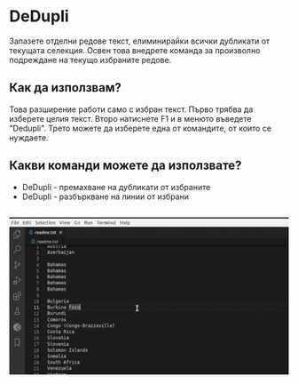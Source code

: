 # DeDupli

Запазете отделни редове текст, елиминирайки всички дубликати от текущата селекция. Освен това внедрете команда за произволно подреждане на текущо избраните редове.

## Как да използвам?

Това разширение работи само с избран текст. Първо трябва да изберете целия текст. Второ натиснете F1 и в менюто въведете "Dedupli". Трето можете да изберете една от командите, от които се нуждаете.

## Какви команди можете да използвате?

- DeDupli - премахване на дубликати от избраните
- DeDupli - разбъркване на линии от избрани

##

[![Vscode разширение](/translations/demo.gif 'Демо на Vscode разширение')](https://learnwithyan.com)

#
